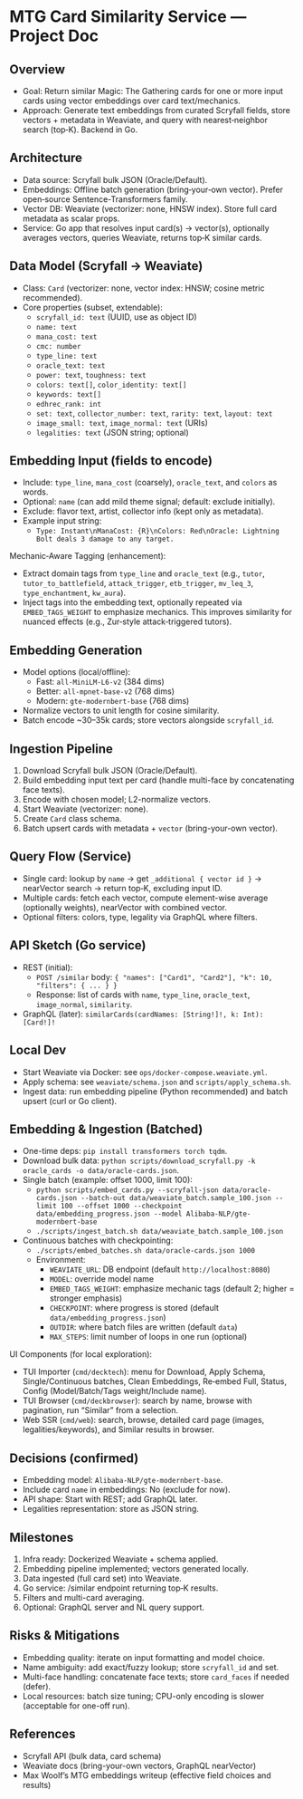 # MTG Card Similarity Service — Project Doc

## Overview
- Goal: Return similar Magic: The Gathering cards for one or more input cards using vector embeddings over card text/mechanics.
- Approach: Generate text embeddings from curated Scryfall fields, store vectors + metadata in Weaviate, and query with nearest‑neighbor search (top‑K). Backend in Go.

## Architecture
- Data source: Scryfall bulk JSON (Oracle/Default).
- Embeddings: Offline batch generation (bring‑your‑own vector). Prefer open‑source Sentence-Transformers family.
- Vector DB: Weaviate (vectorizer: none, HNSW index). Store full card metadata as scalar props.
- Service: Go app that resolves input card(s) → vector(s), optionally averages vectors, queries Weaviate, returns top‑K similar cards.

## Data Model (Scryfall → Weaviate)
- Class: `Card` (vectorizer: none, vector index: HNSW; cosine metric recommended).
- Core properties (subset, extendable):
  - `scryfall_id: text` (UUID, use as object ID)
  - `name: text`
  - `mana_cost: text`
  - `cmc: number`
  - `type_line: text`
  - `oracle_text: text`
  - `power: text`, `toughness: text`
  - `colors: text[]`, `color_identity: text[]`
  - `keywords: text[]`
  - `edhrec_rank: int`
  - `set: text`, `collector_number: text`, `rarity: text`, `layout: text`
  - `image_small: text`, `image_normal: text` (URIs)
  - `legalities: text` (JSON string; optional)

## Embedding Input (fields to encode)
- Include: `type_line`, `mana_cost` (coarsely), `oracle_text`, and `colors` as words.
- Optional: `name` (can add mild theme signal; default: exclude initially).
- Exclude: flavor text, artist, collector info (kept only as metadata).
- Example input string:
  - `Type: Instant\nManaCost: {R}\nColors: Red\nOracle: Lightning Bolt deals 3 damage to any target.`

Mechanic‑Aware Tagging (enhancement):
- Extract domain tags from `type_line` and `oracle_text` (e.g., `tutor`, `tutor_to_battlefield`, `attack_trigger`, `etb_trigger`, `mv_leq_3`, `type_enchantment`, `kw_aura`).
- Inject tags into the embedding text, optionally repeated via `EMBED_TAGS_WEIGHT` to emphasize mechanics. This improves similarity for nuanced effects (e.g., Zur‑style attack‑triggered tutors).

## Embedding Generation
- Model options (local/offline):
  - Fast: `all-MiniLM-L6-v2` (384 dims)
  - Better: `all-mpnet-base-v2` (768 dims)
  - Modern: `gte-modernbert-base` (768 dims)
- Normalize vectors to unit length for cosine similarity.
- Batch encode ~30–35k cards; store vectors alongside `scryfall_id`.

## Ingestion Pipeline
1) Download Scryfall bulk JSON (Oracle/Default).
2) Build embedding input text per card (handle multi-face by concatenating face texts).
3) Encode with chosen model; L2-normalize vectors.
4) Start Weaviate (vectorizer: none).
5) Create `Card` class schema.
6) Batch upsert cards with metadata + `vector` (bring-your-own vector).

## Query Flow (Service)
- Single card: lookup by `name` → get `_additional { vector id }` → nearVector search → return top‑K, excluding input ID.
- Multiple cards: fetch each vector, compute element-wise average (optionally weights), nearVector with combined vector.
- Optional filters: colors, type, legality via GraphQL where filters.

## API Sketch (Go service)
- REST (initial):
  - `POST /similar` body: `{ "names": ["Card1", "Card2"], "k": 10, "filters": { ... } }`
  - Response: list of cards with `name`, `type_line`, `oracle_text`, `image_normal`, `similarity`.
- GraphQL (later): `similarCards(cardNames: [String!]!, k: Int): [Card!]!`

## Local Dev
- Start Weaviate via Docker: see `ops/docker-compose.weaviate.yml`.
- Apply schema: see `weaviate/schema.json` and `scripts/apply_schema.sh`.
- Ingest data: run embedding pipeline (Python recommended) and batch upsert (curl or Go client).

## Embedding & Ingestion (Batched)
- One-time deps: `pip install transformers torch tqdm`.
- Download bulk data: `python scripts/download_scryfall.py -k oracle_cards -o data/oracle-cards.json`.
- Single batch (example: offset 1000, limit 100):
  - `python scripts/embed_cards.py --scryfall-json data/oracle-cards.json --batch-out data/weaviate_batch.sample_100.json --limit 100 --offset 1000 --checkpoint data/embedding_progress.json --model Alibaba-NLP/gte-modernbert-base`
  - `./scripts/ingest_batch.sh data/weaviate_batch.sample_100.json`
- Continuous batches with checkpointing:
  - `./scripts/embed_batches.sh data/oracle-cards.json 1000`
  - Environment:
    - `WEAVIATE_URL`: DB endpoint (default `http://localhost:8080`)
    - `MODEL`: override model name
    - `EMBED_TAGS_WEIGHT`: emphasize mechanic tags (default 2; higher = stronger emphasis)
    - `CHECKPOINT`: where progress is stored (default `data/embedding_progress.json`)
    - `OUTDIR`: where batch files are written (default `data`)
    - `MAX_STEPS`: limit number of loops in one run (optional)

UI Components (for local exploration):
- TUI Importer (`cmd/decktech`): menu for Download, Apply Schema, Single/Continuous batches, Clean Embeddings, Re‑embed Full, Status, Config (Model/Batch/Tags weight/Include name).
- TUI Browser (`cmd/deckbrowser`): search by name, browse with pagination, run “Similar” from a selection.
- Web SSR (`cmd/web`): search, browse, detailed card page (images, legalities/keywords), and Similar results in browser.

## Decisions (confirmed)
- Embedding model: `Alibaba-NLP/gte-modernbert-base`.
- Include card `name` in embeddings: No (exclude for now).
- API shape: Start with REST; add GraphQL later.
- Legalities representation: store as JSON string.

## Milestones
1) Infra ready: Dockerized Weaviate + schema applied.
2) Embedding pipeline implemented; vectors generated locally.
3) Data ingested (full card set) into Weaviate.
4) Go service: /similar endpoint returning top‑K results.
5) Filters and multi-card averaging.
6) Optional: GraphQL server and NL query support.

## Risks & Mitigations
- Embedding quality: iterate on input formatting and model choice.
- Name ambiguity: add exact/fuzzy lookup; store `scryfall_id` and set.
- Multi-face handling: concatenate face texts; store `card_faces` if needed (defer).
- Local resources: batch size tuning; CPU-only encoding is slower (acceptable for one-off run).

## References
- Scryfall API (bulk data, card schema)
- Weaviate docs (bring-your-own vectors, GraphQL nearVector)
- Max Woolf’s MTG embeddings writeup (effective field choices and results)
